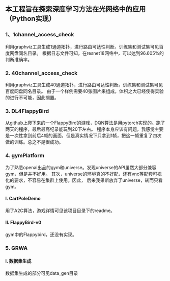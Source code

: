 ## 本工程旨在探索深度学习方法在光网络中的应用（Python实现）

### 1、1channel_access_check

利用graphviz工具生成1通道拓扑，进行路由可达性判断。训练集和测试集可见百度网盘同名目录。
根据日志文件可知，在resnet18网络中，可以达到96.605%的判断准确率。


### 2. 40channel_access_check

利用graphviz工具生成40通道拓扑，进行路由可达性判断。训练集和测试集可见百度网盘同名目录。
由于一个样例需要40张图片来组成，体积之大已经使得实验的进行不可能，因此搁置。

### 3. DL4FlappyBird

从github上爬下来的一个FlappyBird的游戏，DQN算法是用pytorch实现的。跑了两天的程序，最后最高纪录能玩到20下左右。
程序本身应该有问题，我感觉主要是一次性拿到前后4帧的画面，但是真实情况下只拿到1帧，把这一帧重复了四次做的训练。总之不是很成功。


### 4. gymPlatform

为了熟悉openai出品的gym和universe。发现universe的API虽然大部分兼容gym，但是并不好用。
其次，universe的环境真的不好配，还有vnc等配套可视化的要求，不容易在集群上使用。因此，
后来我果断放弃了universe，转而只看gym。

#### I. CartPoleDemo

用了A2C算法，游戏详情可见该项目目录下的readme。

#### II. FlappyBird-v0

gym中的Flappybird，还没有实现。

### 5. GRWA

#### I. 数据集生成

数据集生成的部分可见data_gen目录